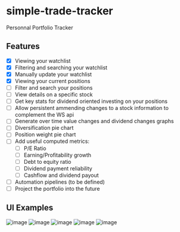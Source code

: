 # simple-trade-tracker
Personnal Portfolio Tracker

## Features
- [X] Viewing your watchlist
- [X] Filtering and searching your watchlist
- [X] Manually update your watchlist
- [X] Viewing your current positions
- [ ] Filter and search your positions
- [ ] View details on a specific stock
- [ ] Get key stats for dividend oriented investing on your positions
- [ ] Allow persistent ammending changes to a stock information to complement the WS api
- [ ] Generate over time value changes and dividend changes graphs
- [ ] Diversification pie chart
- [ ] Position weight pie chart
- [ ] Add useful computed metrics:
  - [ ] P/E Ratio
  - [ ] Earning/Profitability growth
  - [ ] Debt to equity ratio
  - [ ] Dividend payment reliability
  - [ ] Cashflow and dividend payout
 - [ ] Automation pipelines (to be defined)
 - [ ] Project the portfolio into the future

## UI Examples
![image](https://user-images.githubusercontent.com/7575628/209782086-7efb247d-f3ae-4081-add8-41214d13eeef.png)
![image](https://user-images.githubusercontent.com/7575628/209782116-30c491cc-92da-43ea-a58a-707f38103902.png)
![image](https://user-images.githubusercontent.com/7575628/209782177-2500d651-55c7-4008-b6db-3cf54d1ecbbe.png)
![image](https://user-images.githubusercontent.com/7575628/209789421-b13c62cd-c473-4407-a814-9093d082d708.png)
![image](https://user-images.githubusercontent.com/7575628/209789488-bdaaa45d-abe6-48b6-9fec-08c30464645d.png)

